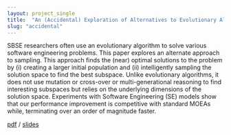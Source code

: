 ```yaml
---
layout: project_single
title:  "An (Accidental) Exploration of Alternatives to Evolutionary Algorithms for SBSE"
slug: "accidental"
---
```


SBSE researchers often use an evolutionary algorithm to solve various software engineering problems. This paper explores an alternate approach to sampling. This approach  finds the (near) optimal solutions to the problem by (i) creating a larger initial population and (ii) intelligently sampling the solution space to find the best subspace. Unlike evolutionary algorithms, it does not use mutation or cross-over or multi-generational reasoning to find interesting subspaces but relies on the underlying dimensions of the solution space. Experiments with Software Engineering (SE) models show that our performance improvement is competitive with standard MOEAs while, terminating over an order of magnitude faster.


<p><a href="https://link.springer.com/content/pdf/10.1007%2F978-3-319-47106-8_7.pdf">pdf</a> / 
        <a href="https://docs.google.com/presentation/d/15WhA0Klx32KYsX-HXHOaOJxGy1iyu39C3DA64hmz3hw/edit?usp=sharing">slides</a>
<p></p>